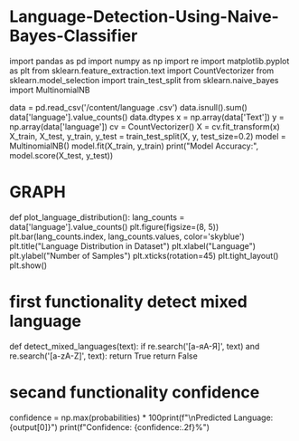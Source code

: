 # Language-Detection-Using-Naive-Bayes-Classifier


import pandas as pd
import numpy as np
import re
import matplotlib.pyplot as plt
from sklearn.feature_extraction.text import CountVectorizer
from sklearn.model_selection import train_test_split
from sklearn.naive_bayes import MultinomialNB

data = pd.read_csv('/content/language .csv')
data.isnull().sum()
data['language'].value_counts()
data.dtypes
x = np.array(data['Text'])
y = np.array(data['language'])
cv = CountVectorizer()
X = cv.fit_transform(x)
X_train, X_test, y_train, y_test = train_test_split(X, y, test_size=0.2)
model = MultinomialNB()
model.fit(X_train, y_train)
print("Model Accuracy:", model.score(X_test, y_test))

# GRAPH 
def plot_language_distribution():
    lang_counts = data['language'].value_counts()
    plt.figure(figsize=(8, 5))
    plt.bar(lang_counts.index, lang_counts.values, color='skyblue')
    plt.title("Language Distribution in Dataset")
    plt.xlabel("Language")
    plt.ylabel("Number of Samples")
    plt.xticks(rotation=45)
    plt.tight_layout()
    plt.show()
# first functionality detect mixed language 
def detect_mixed_languages(text):
    if re.search('[а-яА-Я]', text) and re.search('[a-zA-Z]', text):
        return True
    return False
# secand functionality confidence 
confidence = np.max(probabilities) * 100print(f"\nPredicted Language: {output[0]}")
print(f"Confidence: {confidence:.2f}%")
